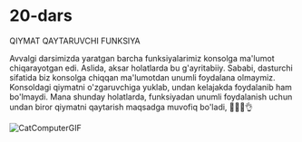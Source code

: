 # 20-dars
 QIYMAT QAYTARUVCHI FUNKSIYA

Avvalgi darsimizda yaratgan barcha funksiyalarimiz konsolga ma'lumot chiqarayotgan edi. Aslida, aksar holatlarda bu g'ayritabiiy. Sababi, dasturchi sifatida biz konsolga chiqqan ma'lumotdan unumli foydalana olmaymiz. Konsoldagi qiymatni o'zgaruvchiga yuklab, undan kelajakda foydalanib ham bo'lmaydi. Mana shunday holatlarda, funksiyadan unumli foydalanish uchun undan biror qiymatni qaytarish maqsadga muvofiq bo'ladi, 🧑🏻‍💻👌











![CatComputerGIF](https://user-images.githubusercontent.com/87179972/139670125-fe49a019-68bb-4aa7-a13b-23801a4d0154.gif)




















